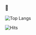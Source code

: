 ### 👋

![Top Langs](https://github-readme-stats.vercel.app/api/top-langs/?username=Olkanaut&langs_count=6&layout=compact&theme=tokyonight&hide=shell,Makefile,roff,php,HTML,CSS,Dockerfile&count_private=true&include_all_commits=true&count_forked=true&hide_border=true&exclude_repo=21_ft_printf,21_libft,21_gnl,21_libasm,21_cub_draft,21_cub3D,21_exam_rank03,21_exam_rank02,minilibx-linux)

![Hits](https://hitcounter.pythonanywhere.com/count/tag.svg?url=https://github.com/Olkanaut)
